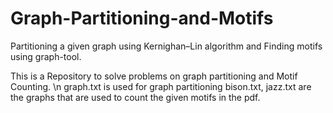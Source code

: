 # Graph-Partitioning-and-Motifs
Partitioning a given graph using Kernighan–Lin algorithm and Finding motifs using graph-tool.

This is a Repository to solve problems on graph partitioning and Motif Counting. \n 
graph.txt is used for graph partitioning
bison.txt, jazz.txt are the graphs that are used to count the given motifs in the pdf.

